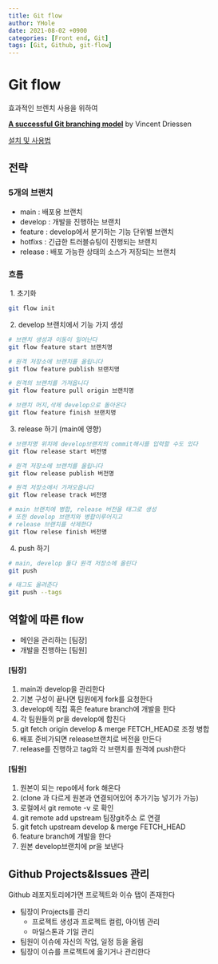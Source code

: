 ```yaml
---
title: Git flow
author: YHole
date: 2021-08-02 +0900
categories: [Front end, Git]
tags: [Git, Github, git-flow]
---
```


# Git flow

효과적인 브렌치 사용을 위하여  

**[A successful Git branching model](https://nvie.com/posts/a-successful-git-branching-model/)** by Vincent Driessen

[설치 및 사용법](https://danielkummer.github.io/git-flow-cheatsheet/index.ko_KR.html)

## 전략

### 5개의 브랜치

- main : 배포용 브랜치
- develop : 개발을 진행하는 브랜치
- feature : develop에서 분기하는 기능 단위별 브랜치
- hotfixs : 긴급한 트러블슈팅이 진행되는 브랜치
- release : 배포 가능한 상태의 소스가 저장되는 브랜치

### 흐름

 1. 초기화

```bash
git flow init
```

 2. develop 브랜치에서 기능 가지 생성

```bash
# 브랜치 생성과 이동이 일어난다
git flow feature start 브랜치명

# 원격 저장소에 브랜치를 올립니다
git flow feature publish 브랜치명

# 원격의 브랜치를 가져옵니다
git flow feature pull origin 브랜치명

# 브랜치 머지,삭제 develop으로 돌아온다
git flow feature finish 브랜치명
```

 3. release 하기 (main에 영향)

```bash
# 브랜치명 위치에 develop브랜치의 commit해시를 입력할 수도 있다
git flow release start 버전명

# 원격 저장소에 브랜치를 올립니다
git flow release publish 버전명

# 원격 저장소에서 가져오옵니다
git flow release track 버전명

# main 브랜치에 병합, release 버전을 태그로 생성
# 또한 develop 브랜치와 병합이루어지고
# release 브랜치를 삭제한다
git flow relese finish 버전명
```

 4. push 하기

```bash
# main, develop 둘다 원격 저장소에 올린다
git push

# 태그도 올려준다
git push --tags
```

## 역할에 따른 flow

- 메인을 관리하는 [팀장]
- 개발을 진행하는 [팀원]

#### [팀장]

1. main과 develop을 관리한다
2. 기본 구성이 끝나면 팀원에게 fork를 요청한다
3. develop에 직접 혹은 feature branch에 개발을 한다
4. 각 팀원들의 pr을 develop에 합친다
5. git fetch origin develop & merge FETCH_HEAD로 조정 병합
6. 배포 준비가되면 release브랜치로 버전을 만든다
7. release를 진행하고 tag와 각 브랜치를 원격에 push한다

#### [팀원]

1. 원본이 되는 repo에서 fork 해온다
2. (clone 과 다르게 원본과 연결되어있어 추가기능 넣기가 가능)
3. 로컬에서 git remote -v 로 확인
4. git remote add upstream 팀장git주소 로 연결
5. git fetch upstream develop & merge FETCH_HEAD
6. feature branch에 개발을 한다
7. 원본 develop브랜치에 pr을 보낸다


## Github Projects&Issues 관리

Github 레포지토리에가면 프로젝트와 이슈 탭이 존재한다

- 팀장이 Projects를 관리
  - 프로젝트 생성과 프로젝트 컬럼, 아이템 관리
  - 마일스톤과 기일 관리
- 팀원이 이슈에 자신의 작업, 일정 등을 올림
- 팀장이 이슈를 프로젝트에 옮기거나 관리한다
